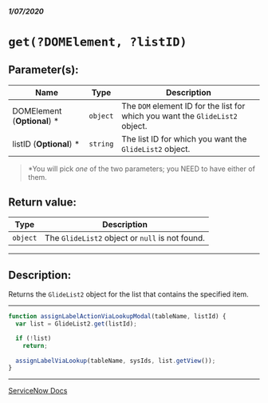 ##### 1/07/2020
# `get(?DOMElement, ?listID)`

## Parameter(s):
| Name | Type | Description |
|---|---|---|
| DOMElement (**Optional**) * | `object` | The `DOM` element ID for the list for which you want the `GlideList2` object. |
| listID (**Optional**) * | `string` | The list ID for which you want the `GlideList2` object. |

  > *You will pick _one_ of the two parameters; you NEED to have either of them.

## Return value:
| Type | Description |
|---|---|
| `object` | The `GlideList2` object or `null` is not found. |

---

## Description:
Returns the `GlideList2` object for the list that contains the specified item.

---

```js
function assignLabelActionViaLookupModal(tableName, listId) {
  var list = GlideList2.get(listId);

  if (!list) 
    return;
  
  assignLabelViaLookup(tableName, sysIds, list.getView());
}
```

---

[ServiceNow Docs](https://developer.servicenow.com/app.do#!/api_doc?v=newyork&id=r_GL2-get_O)